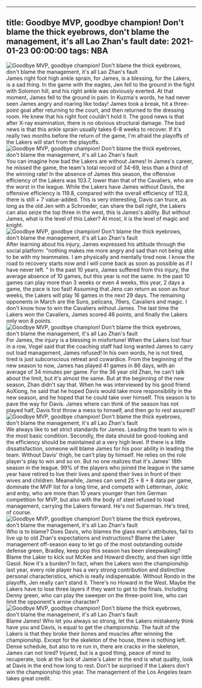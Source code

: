 
---
title: Goodbye MVP, goodbye champion! Don't blame the thick eyebrows, don't blame the management, it's all Lao Zhan's fault
date: 2021-01-23 00:00:00
tags:  NBA
---
![Goodbye MVP, goodbye champion! Don't blame the thick eyebrows, don't blame the management, it's all Lao Zhan's fault](9d99e1d5-52a1-4389-9c73-d7b9c895f374.gif)
James right foot high ankle sprain, for James, is a blessing, for the Lakers, is a sad thing. In the game with the eagles, Jen fell to the ground in the fight with Solomon hill, and his right ankle was obviously everted. At that moment, James fell to the ground in pain. In Kuzma's words, he had never seen James angry and roaring like today! James took a break, hit a three-point goal after returning to the court, and then returned to the dressing room. He knew that his right foot couldn't hold it. The good news is that after X-ray examination, there is no obvious structural damage. The bad news is that this ankle sprain usually takes 6-8 weeks to recover. If it's really two months before the return of the game, I'm afraid the playoffs of the Lakers will start from the playoffs.
![Goodbye MVP, goodbye champion! Don't blame the thick eyebrows, don't blame the management, it's all Lao Zhan's fault](75bd40d3-a012-464c-9f5c-5ce176573fc2.gif)
You can imagine how bad the Lakers are without James! In James's career, he missed the game, the team's total record of 34-69, less than a third of the winning rate! In the absence of James this season, the offensive efficiency of the Lakers was 103.7, lower than that of the Cavaliers, who are the worst in the league. While the Lakers have James without Davis, the offensive efficiency is 119.8, compared with the overall efficiency of 112.8, there is still + 7 value-added. This is very interesting, Davis can truce, as long as the old Jen with a Schroeder, can share the ball right, the Lakers can also seize the top three in the west, this is James's ability. But without James, what is the level of this Laker? At most, it is the level of magic and knight.
![Goodbye MVP, goodbye champion! Don't blame the thick eyebrows, don't blame the management, it's all Lao Zhan's fault](d2026a37-81b7-4094-a104-2c608c58c7ff.gif)
After learning about his injury, James expressed his attitude through the social platform: "nothing makes me more angry and sad than not being able to be with my teammates. I am physically and mentally tired now. I know the road to recovery starts now and I will come back as soon as possible as if I have never left. " In the past 10 years, James suffered from this injury, the average absence of 10 games, but this year is not the same. In the past 10 games can play more than 3 weeks or even 4 weeks, this year, 2 days a game, the pace is too fast! Assuming that Jens can return as soon as four weeks, the Lakers will play 16 games in the next 29 days. The remaining opponents in March are the Suns, pelicans, 76ers, Cavaliers and magic. I don't know how to win the Cavaliers without James. The last time the Lakers won the Cavaliers, James scored 46 points, and finally the Lakers only won 8 points.
![Goodbye MVP, goodbye champion! Don't blame the thick eyebrows, don't blame the management, it's all Lao Zhan's fault](edb4f2df-375b-4613-8959-4e69f082877d.gif)
For James, the injury is a blessing in misfortune! When the Lakers lost four in a row, Vogel said that the coaching staff had long wanted James to carry out load management, James refused! In his own words, he is not tired, tired is just subconscious retreat and cowardice. From the beginning of the new season to now, James has played 41 games in 86 days, with an average of 34 minutes per game. For the 36 year old Zhan, he can't talk about the limit, but it's almost the same. But at the beginning of the new season, Zhan didn't say that. When he was interviewed by his good friend AoXiong, he said that he hoped Davis would take more responsibility in the new season, and he hoped that he could take over himself. This season is to pave the way for Davis. James where can think of the season has not played half, Davis first throw a mess to himself, and then go to rest assured?
![Goodbye MVP, goodbye champion! Don't blame the thick eyebrows, don't blame the management, it's all Lao Zhan's fault](510c1722-7a33-4c92-a9ef-07e5984ff92a.gif)
We always like to set strict standards for James. Leading the team to win is the most basic condition. Secondly, the data should be good-looking and the efficiency should be maintained at a very high level. If there is a little dissatisfaction, someone will blame James for his poor ability in leading the team. Without Davis' thigh, he can't play by himself. He relies on the role player's play to win and so on. But no one realizes that it's James' 18th season in the league. 99% of the players who joined the league in the same year have retired to live their lives and spend their lives in front of their wives and children. Meanwhile, James can send 25 + 8 + 8 data per game, dominate the MVP list for a long time, and compete with Letterman, Jokic and enby, who are more than 10 years younger than him German competition for MVP, but also with the body of steel refused to load management, carrying the Lakers forward. He's not Superman. He's tired, of course.
![Goodbye MVP, goodbye champion! Don't blame the thick eyebrows, don't blame the management, it's all Lao Zhan's fault](f6589f1b-d556-4656-8436-192c908dfaf2.gif)
Who is to blame? Does Davis, who blames the glass man's attributes, fail to live up to old Zhan's expectations and instructions? Blame the Laker management off-season easy to let go of the most outstanding outside defense green, Bradley, keep pop this season has been sleepwalking? Blame the Laker to kick out McKee and Howard directly, and then sign little Gasol. Now it's a burden? In fact, when the Lakers won the championship last year, every role player has a very strong contribution and distinctive personal characteristics, which is really indispensable. Without Rondo in the playoffs, Jen really can't stand it. There's no Howard in the West. Maybe the Lakers have to lose three layers if they want to get to the finals. Including Denny green, who can play the sweeper on the three-point line, who can limit the opponent's arrow character?
![Goodbye MVP, goodbye champion! Don't blame the thick eyebrows, don't blame the management, it's all Lao Zhan's fault](bf2b3fd4-3349-4575-bc53-cb866c177089.gif)
Blame James! Who let you always so strong, let the Lakers mistakenly think have you and Davis, is equal to get the championship. The fault of the Lakers is that they broke their bones and muscles after winning the championship. Except for the skeleton of the house, there is nothing left. Dense schedule, but also to re run in, there are cracks in the skeleton, James can not tired? Injured, but is a good thing, peace of mind to recuperate, look at the lack of Jamie's Laker in the end is what quality, look at Davis in the end how long to rest. Don't be surprised if the Lakers don't win the championship this year. The management of the Los Angeles team takes great credit.